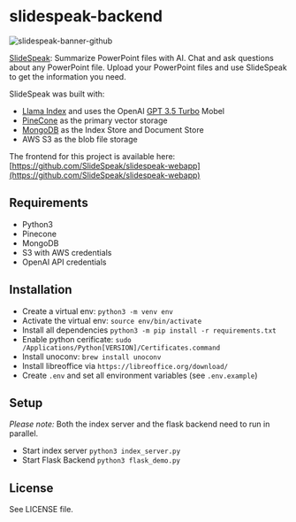 # slidespeak-backend

![slidespeak-banner-github](https://github.com/SlideSpeak/slidespeak-backend/assets/5519740/6dba254f-abdd-40fd-a647-59ec2b41e0fb)

[SlideSpeak](https://slidespeak.co): Summarize PowerPoint files with AI. Chat and ask questions about any PowerPoint file. Upload your PowerPoint files and use SlideSpeak to get the information you need.

SlideSpeak was built with:

- [Llama Index](https://github.com/jerryjliu/llama_index) and uses the OpenAI [GPT 3.5 Turbo](https://platform.openai.com/docs/models/gpt-3-5) Mobel
- [PineCone](https://www.pinecone.io/) as the primary vector storage
- [MongoDB](https://mongodb.com/) as the Index Store and Document Store
- AWS S3 as the blob file storage

The frontend for this project is available here: [https://github.com/SlideSpeak/slidespeak-webapp](https://github.com/SlideSpeak/slidespeak-webapp)

## Requirements

- Python3
- Pinecone
- MongoDB
- S3 with AWS credentials
- OpenAI API credentials

## Installation

- Create a virtual env: `python3 -m venv env`
- Activate the virtual env: `source env/bin/activate`
- Install all dependencies `python3 -m pip install -r requirements.txt`
- Enable python cerificate: `sudo /Applications/Python[VERSION]/Certificates.command`
- Install unoconv: `brew install unoconv`
- Install libreoffice via `https://libreoffice.org/download/`
- Create `.env` and set all environment variables (see `.env.example`)

## Setup

_Please note:_ Both the index server and the flask backend need to run in parallel.

- Start index server `python3 index_server.py`
- Start Flask Backend `python3 flask_demo.py`

## License

See LICENSE file.
